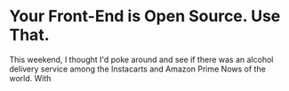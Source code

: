 # Your Front-End is Open Source. Use That.

This weekend, I thought I'd poke around and see if there was an alcohol delivery service among the Instacarts and Amazon Prime Nows of the world. With 